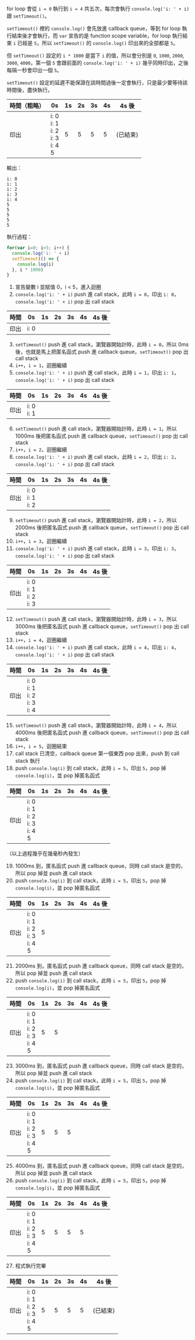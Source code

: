 for loop 會從 `i = 0` 執行到 `i = 4` 共五次，每次會執行 `console.log('i: ' + i)` 跟 `setTimeout()`。

`setTimeout()` 裡的 `console.log()` 會先放進 callback queue，等到 for loop 執行結束後才會執行，而 `var` 宣告的是 function scope variable，for loop 執行結束 `i` 已經是 `5`，所以 `setTimeout()` 的 `console.log()` 印出來的全部都是 `5`。

但 `setTimeout()` 設定的 `i * 1000` 是當下 `i` 的值，所以會分別是 `0`, `1000`, `2000`, `3000`, `4000`，第一個 `5` 會跟前面的 `console.log('i: ' + i)` 幾乎同時印出，之後每隔一秒會印出一個 `5`。

`setTimeout()` 設定的延遲不能保證在該時間過後一定會執行，只是最少要等待該時間後，盡快執行。

|時間（粗略）|0s|1s|2s|3s|4s|4s 後|
|-|-|-|-|-|-|-|
|印出|i: 0<br>i: 1<br>i: 2<br>i: 3<br>i: 4<br>5<br>|5|5|5|5|(已結束)|

輸出：

```
i: 0
i: 1
i: 2
i: 3
i: 4
5
5
5
5
5
```

執行過程：

```javascript
for(var i=0; i<5; i++) {
  console.log('i: ' + i)
  setTimeout(() => {
    console.log(i)
  }, i * 1000)
}
```

1. 宣告變數 i 並賦值 0，i < 5，進入迴圈
2. `console.log('i: ' + i)` push 進 call stack，此時 `i = 0`，印出 `i: 0`，`console.log('i: ' + i)` pop 出 call stack

|時間|0s|1s|2s|3s|4s|4s 後|
|-|-|-|-|-|-|-|
|印出|i: 0||||||

3. `setTimeout()` push 進 call stack，瀏覽器開始計時，此時 `i = 0`，所以 0ms 後，也就是馬上把匿名函式 push 進 callback queue，`setTimeout()` pop 出 call stack
4. `i++`，`i = 1`，迴圈繼續
5. `console.log('i: ' + i)` push 進 call stack，此時 `i = 1`，印出 `i: 1`，`console.log('i: ' + i)` pop 出 call stack

|時間|0s|1s|2s|3s|4s|4s 後|
|-|-|-|-|-|-|-|
|印出|i: 0<br>i: 1||||||

6. `setTimeout()` push 進 call stack，瀏覽器開始計時，此時 `i = 1`，所以 1000ms 後把匿名函式 push 進 callback queue，`setTimeout()` pop 出 call stack
7. `i++`，`i = 2`，迴圈繼續
8. `console.log('i: ' + i)` push 進 call stack，此時 `i = 2`，印出 `i: 2`，`console.log('i: ' + i)` pop 出 call stack

|時間|0s|1s|2s|3s|4s|4s 後|
|-|-|-|-|-|-|-|
|印出|i: 0<br>i: 1<br>i: 2||||||

9. `setTimeout()` push 進 call stack，瀏覽器開始計時，此時 `i = 2`，所以 2000ms 後把匿名函式 push 進 callback queue，`setTimeout()` pop 出 call stack
10. `i++`，`i = 3`，迴圈繼續
11. `console.log('i: ' + i)` push 進 call stack，此時 `i = 3`，印出 `i: 3`，`console.log('i: ' + i)` pop 出 call stack

|時間|0s|1s|2s|3s|4s|4s 後|
|-|-|-|-|-|-|-|
|印出|i: 0<br>i: 1<br>i: 2<br>i: 3||||||

12. `setTimeout()` push 進 call stack，瀏覽器開始計時，此時 `i = 3`，所以 3000ms 後把匿名函式 push 進 callback queue，`setTimeout()` pop 出 call stack
13. `i++`，`i = 4`，迴圈繼續
14. `console.log('i: ' + i)` push 進 call stack，此時 `i = 4`，印出 `i: 4`，`console.log('i: ' + i)` pop 出 call stack

|時間|0s|1s|2s|3s|4s|4s 後|
|-|-|-|-|-|-|-|
|印出|i: 0<br>i: 1<br>i: 2<br>i: 3<br>i: 4||||||

15. `setTimeout()` push 進 call stack，瀏覽器開始計時，此時 `i = 4`，所以 4000ms 後把匿名函式 push 進 callback queue，`setTimeout()` pop 出 call stack
16. `i++`，`i = 5`，迴圈結束
17. call stack 已清空，callback queue 第一個東西 pop 出來，push 到 call stack 執行
18. push `console.log(i)` 到 call stack，此時 `i = 5`，印出 `5`，pop 掉 `console.log(i)`，並 pop 掉匿名函式

|時間|0s|1s|2s|3s|4s|4s 後|
|-|-|-|-|-|-|-|
|印出|i: 0<br>i: 1<br>i: 2<br>i: 3<br>i: 4<br>5||||||

（以上過程幾乎在幾毫秒內發生）

19. 1000ms 到，匿名函式 push 進 callback queue，同時 call stack 是空的，所以 pop 掉並 push 進 call stack
20. push `console.log(i)` 到 call stack，此時 `i = 5`，印出 `5`，pop 掉 `console.log(i)`，並 pop 掉匿名函式

|時間|0s|1s|2s|3s|4s|4s 後|
|-|-|-|-|-|-|-|
|印出|i: 0<br>i: 1<br>i: 2<br>i: 3<br>i: 4<br>5|5|||||

21. 2000ms 到，匿名函式 push 進 callback queue，同時 call stack 是空的，所以 pop 掉並 push 進 call stack
22. push `console.log(i)` 到 call stack，此時 `i = 5`，印出 `5`，pop 掉 `console.log(i)`，並 pop 掉匿名函式

|時間|0s|1s|2s|3s|4s|4s 後|
|-|-|-|-|-|-|-|
|印出|i: 0<br>i: 1<br>i: 2<br>i: 3<br>i: 4<br>5|5|5||||

23. 3000ms 到，匿名函式 push 進 callback queue，同時 call stack 是空的，所以 pop 掉並 push 進 call stack
24. push `console.log(i)` 到 call stack，此時 `i = 5`，印出 `5`，pop 掉 `console.log(i)`，並 pop 掉匿名函式

|時間|0s|1s|2s|3s|4s|4s 後|
|-|-|-|-|-|-|-|
|印出|i: 0<br>i: 1<br>i: 2<br>i: 3<br>i: 4<br>5|5|5|5|||

25. 4000ms 到，匿名函式 push 進 callback queue，同時 call stack 是空的，所以 pop 掉並 push 進 call stack
26. push `console.log(i)` 到 call stack，此時 `i = 5`，印出 `5`，pop 掉 `console.log(i)`，並 pop 掉匿名函式

|時間|0s|1s|2s|3s|4s|4s 後|
|-|-|-|-|-|-|-|
|印出|i: 0<br>i: 1<br>i: 2<br>i: 3<br>i: 4<br>5|5|5|5|5||

27. 程式執行完畢

|時間|0s|1s|2s|3s|4s|4s 後|
|-|-|-|-|-|-|-|
|印出|i: 0<br>i: 1<br>i: 2<br>i: 3<br>i: 4<br>5|5|5|5|5|(已結束)|
